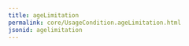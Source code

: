 ```yaml
---
title: ageLimitation
permalink: core/UsageCondition.ageLimitation.html
jsonid: agelimitation
---
```

